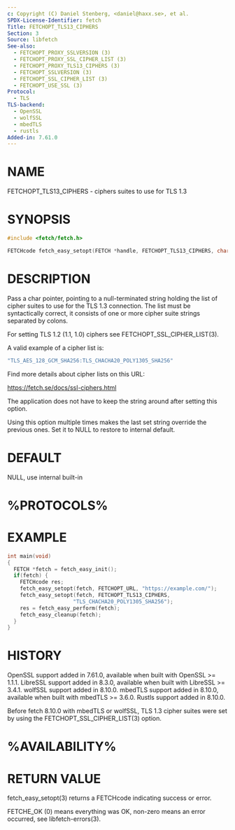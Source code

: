 ```yaml
---
c: Copyright (C) Daniel Stenberg, <daniel@haxx.se>, et al.
SPDX-License-Identifier: fetch
Title: FETCHOPT_TLS13_CIPHERS
Section: 3
Source: libfetch
See-also:
  - FETCHOPT_PROXY_SSLVERSION (3)
  - FETCHOPT_PROXY_SSL_CIPHER_LIST (3)
  - FETCHOPT_PROXY_TLS13_CIPHERS (3)
  - FETCHOPT_SSLVERSION (3)
  - FETCHOPT_SSL_CIPHER_LIST (3)
  - FETCHOPT_USE_SSL (3)
Protocol:
  - TLS
TLS-backend:
  - OpenSSL
  - wolfSSL
  - mbedTLS
  - rustls
Added-in: 7.61.0
---
```


# NAME

FETCHOPT_TLS13_CIPHERS - ciphers suites to use for TLS 1.3

# SYNOPSIS

```c
#include <fetch/fetch.h>

FETCHcode fetch_easy_setopt(FETCH *handle, FETCHOPT_TLS13_CIPHERS, char *list);
```

# DESCRIPTION

Pass a char pointer, pointing to a null-terminated string holding the list of
cipher suites to use for the TLS 1.3 connection. The list must be
syntactically correct, it consists of one or more cipher suite strings
separated by colons.

For setting TLS 1.2 (1.1, 1.0) ciphers see FETCHOPT_SSL_CIPHER_LIST(3).

A valid example of a cipher list is:

```c
"TLS_AES_128_GCM_SHA256:TLS_CHACHA20_POLY1305_SHA256"
```

Find more details about cipher lists on this URL:

https://fetch.se/docs/ssl-ciphers.html

The application does not have to keep the string around after setting this
option.

Using this option multiple times makes the last set string override the
previous ones. Set it to NULL to restore to internal default.

# DEFAULT

NULL, use internal built-in

# %PROTOCOLS%

# EXAMPLE

```c
int main(void)
{
  FETCH *fetch = fetch_easy_init();
  if(fetch) {
    FETCHcode res;
    fetch_easy_setopt(fetch, FETCHOPT_URL, "https://example.com/");
    fetch_easy_setopt(fetch, FETCHOPT_TLS13_CIPHERS,
                     "TLS_CHACHA20_POLY1305_SHA256");
    res = fetch_easy_perform(fetch);
    fetch_easy_cleanup(fetch);
  }
}
```

# HISTORY

OpenSSL support added in 7.61.0, available when built with OpenSSL \>= 1.1.1.
LibreSSL support added in 8.3.0, available when built with LibreSSL \>= 3.4.1.
wolfSSL support added in 8.10.0.
mbedTLS support added in 8.10.0, available when built with mbedTLS \>= 3.6.0.
Rustls support added in 8.10.0.

Before fetch 8.10.0 with mbedTLS or wolfSSL, TLS 1.3 cipher suites were set
by using the FETCHOPT_SSL_CIPHER_LIST(3) option.

# %AVAILABILITY%

# RETURN VALUE

fetch_easy_setopt(3) returns a FETCHcode indicating success or error.

FETCHE_OK (0) means everything was OK, non-zero means an error occurred, see
libfetch-errors(3).
